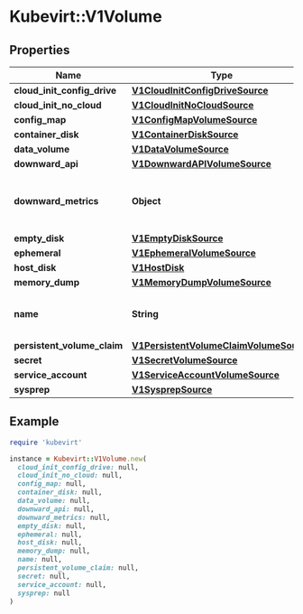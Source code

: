 # Kubevirt::V1Volume

## Properties

| Name | Type | Description | Notes |
| ---- | ---- | ----------- | ----- |
| **cloud_init_config_drive** | [**V1CloudInitConfigDriveSource**](V1CloudInitConfigDriveSource.md) |  | [optional] |
| **cloud_init_no_cloud** | [**V1CloudInitNoCloudSource**](V1CloudInitNoCloudSource.md) |  | [optional] |
| **config_map** | [**V1ConfigMapVolumeSource**](V1ConfigMapVolumeSource.md) |  | [optional] |
| **container_disk** | [**V1ContainerDiskSource**](V1ContainerDiskSource.md) |  | [optional] |
| **data_volume** | [**V1DataVolumeSource**](V1DataVolumeSource.md) |  | [optional] |
| **downward_api** | [**V1DownwardAPIVolumeSource**](V1DownwardAPIVolumeSource.md) |  | [optional] |
| **downward_metrics** | **Object** | DownwardMetricsVolumeSource adds a very small disk to VMIs which contains a limited view of host and guest metrics. The disk content is compatible with vhostmd (https://github.com/vhostmd/vhostmd) and vm-dump-metrics. | [optional] |
| **empty_disk** | [**V1EmptyDiskSource**](V1EmptyDiskSource.md) |  | [optional] |
| **ephemeral** | [**V1EphemeralVolumeSource**](V1EphemeralVolumeSource.md) |  | [optional] |
| **host_disk** | [**V1HostDisk**](V1HostDisk.md) |  | [optional] |
| **memory_dump** | [**V1MemoryDumpVolumeSource**](V1MemoryDumpVolumeSource.md) |  | [optional] |
| **name** | **String** | Volume&#39;s name. Must be a DNS_LABEL and unique within the vmi. More info: https://kubernetes.io/docs/concepts/overview/working-with-objects/names/#names | [default to &#39;&#39;] |
| **persistent_volume_claim** | [**V1PersistentVolumeClaimVolumeSource**](V1PersistentVolumeClaimVolumeSource.md) |  | [optional] |
| **secret** | [**V1SecretVolumeSource**](V1SecretVolumeSource.md) |  | [optional] |
| **service_account** | [**V1ServiceAccountVolumeSource**](V1ServiceAccountVolumeSource.md) |  | [optional] |
| **sysprep** | [**V1SysprepSource**](V1SysprepSource.md) |  | [optional] |

## Example

```ruby
require 'kubevirt'

instance = Kubevirt::V1Volume.new(
  cloud_init_config_drive: null,
  cloud_init_no_cloud: null,
  config_map: null,
  container_disk: null,
  data_volume: null,
  downward_api: null,
  downward_metrics: null,
  empty_disk: null,
  ephemeral: null,
  host_disk: null,
  memory_dump: null,
  name: null,
  persistent_volume_claim: null,
  secret: null,
  service_account: null,
  sysprep: null
)
```

